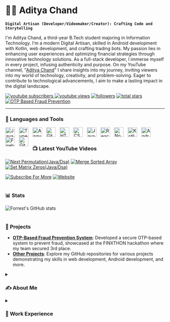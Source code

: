 # 🏄‍♂️ Aditya Chand

**`Digital Artisan (Developer/Videomaker/Creator): Crafting Code and Storytelling`**

I'm Aditya Chand, a third-year B.Tech student majoring in Information Technology. I'm a modern Digital Artisan, skilled in Android development with Kotlin, web development, and crafting trading bots. My passion lies in enhancing user experiences and optimizing financial strategies through innovative technology solutions. As a full-stack developer, I immerse myself in every project, infusing authenticity and purpose. On my YouTube channel, "[Aditya Chand](https://www.youtube.com/channel/UCmJzHCvSersVPFzj6bRFsjg?sub_confirmation=1)" I share insights into my journey, inviting viewers into my world of technology, creativity, and problem-solving. Eager to contribute to technological advancements, I aim to make a lasting impact in the digital landscape.

<p align="left">
      <a href="https://www.youtube.com/channel/UCmJzHCvSersVPFzj6bRFsjg?sub_confirmation=1">
    <img alt="youtube subscribers" title="Subscribe to my YouTube channel" src="https://custom-icon-badges.demolab.com/youtube/channel/subscribers/UCmJzHCvSersVPFzj6bRFsjg?color=%23E05D44&label=SUBSCRIBE&logo=video&logoColor=white&style=for-the-badge&labelColor=CE4630"/>
</a>
      <a href="https://www.youtube.com/channel/UCmJzHCvSersVPFzj6bRFsjg">
         <img alt="youtube views" title="YouTube views" src="https://custom-icon-badges.demolab.com/youtube/channel/views/UCmJzHCvSersVPFzj6bRFsjg?color=%23E1AD0E&logo=eye&logoColor=white&style=for-the-badge&labelColor=C79600"/></a> 
      <a href="https://github.com/adiityack?tab=followers">
         <img alt="followers" title="Follow me on Github" src="https://custom-icon-badges.demolab.com/github/followers/adiityack?color=236ad3&labelColor=1155ba&style=for-the-badge&logo=person-add&label=Follow&logoColor=white"/></a>
      <a href="https://github.com/adiityack?tab=repositories&sort=stargazers">
         <img alt="total stars" title="Total stars on GitHub" src="https://custom-icon-badges.demolab.com/github/stars/adiityack?color=55960c&style=for-the-badge&labelColor=488207&logo=star"/></a>
      <a href="https://github.com/adiityack/otp_based_fraud_prevention_secure.git">
         <img alt="OTP Based Fraud Prevention" title="View my repository" src="https://custom-icon-badges.demolab.com/github/stars/adiityack/otp_based_fraud_prevention_secure?color=55960c&style=for-the-badge&labelColor=488207&logo=star&label=Fraud%20Prevention%20Repo"/></a>
   </p>

---

### 🧰 Languages and Tools

<img align="left" alt="Java" width="30px" style="padding-right:10px;" src="https://cdn.jsdelivr.net/gh/devicons/devicon/icons/java/java-original.svg"/>

<img align="left" alt="TypeScript" width="30px" style="padding-right:10px;" src="https://cdn.jsdelivr.net/gh/devicons/devicon/icons/typescript/typescript-plain.svg" />
<img align="left" alt="Angular" width="30px" style="padding-right:10px;" src="https://cdn.jsdelivr.net/gh/devicons/devicon/icons/angularjs/angularjs-plain.svg" />
<img align="left" alt="Git" width="30px" style="padding-right:10px;" src="https://cdn.jsdelivr.net/gh/devicons/devicon/icons/git/git-original.svg" />

<img align="left" alt="HTML" width="30px" style="padding-right:10px;" src="https://cdn.jsdelivr.net/gh/devicons/devicon/icons/html5/html5-plain.svg" />
<img align="left" alt="CSS" width="30px" style="padding-right:10px;" src="https://cdn.jsdelivr.net/gh/devicons/devicon/icons/css3/css3-plain.svg" />
<img align="left" alt="JavaScript" width="30px" style="padding-right:10px;" src="https://cdn.jsdelivr.net/gh/devicons/devicon/icons/javascript/javascript-plain.svg" />
<img align="left" alt="React" width="30px" style="padding-right:10px;" src="https://cdn.jsdelivr.net/gh/devicons/devicon/icons/react/react-original.svg" />
<img align="left" alt="NodeJS" width="30px" style="padding-right:10px;" src="https://cdn.jsdelivr.net/gh/devicons/devicon/icons/nodejs/nodejs-original.svg" />
<img align="left" alt="Kotlin" width="30px" style="padding-right:10px;" src="https://cdn.jsdelivr.net/gh/devicons/devicon/icons/kotlin/kotlin-original.svg" />
<img align="left" alt="AndroidStudio" width="30px" style="padding-right:10px;" src="https://cdn.jsdelivr.net/gh/devicons/devicon/icons/android/android-original.svg" />
<img align="left" alt="Firebase" width="30px" style="padding-right:10px;" src="https://cdn.jsdelivr.net/gh/devicons/devicon/icons/firebase/firebase-plain.svg" />


<img align="left" alt="GitHub" width="30px" style="padding-right:10px;" src="https://cdn.jsdelivr.net/gh/devicons/devicon/icons/github/github-original.svg" />

<br />

#

### 📺 Latest YouTube Videos

<!-- BEGIN YOUTUBE-CARDS -->
[![Next Permutation(Java/Dsa)](https://ytcards.demolab.com/?id=b5vG_5lJ5tU&title=Next+Permutation%28Java%2FDsa%29&lang=en&timestamp=1714658415&background_color=%230d1117&title_color=%23ffffff&stats_color=%23dedede&max_title_lines=1&width=250&border_radius=5&duration=1243 "Next Permutation(Java/Dsa)")](https://youtu.be/b5vG_5lJ5tU?si=d1_oL7L0FauzFYA6)
[![Merge Sorted Array](https://ytcards.demolab.com/?id=wf5g5viov1I&title=Merge+Sorted+Array&lang=en&timestamp=1712845830&background_color=%230d1117&title_color=%23ffffff&stats_color=%23dedede&max_title_lines=1&width=250&border_radius=5&duration=867 "Merge Sorted Array")](https://youtu.be/wf5g5viov1I?si=NRvUzGcRjPXr3rwg)
[![Set Matrix Zeros(Java/Dsa)](https://ytcards.demolab.com/?id=b5vG_5lJ5tU&title=Set+Matrix+Zeros%28Java%2FDsa%29&lang=en&timestamp=1714658415&background_color=%230d1117&title_color=%23ffffff&stats_color=%23dedede&max_title_lines=1&width=250&border_radius=5&duration=1243 "Set Matrix Zeros(Java/Dsa)")](https://youtu.be/Avy0YgiK1vc?si=Qpu7NIMLbFR7OQBi)
<!-- END YOUTUBE-CARDS -->

[![Subscribe For More](https://custom-icon-badges.demolab.com/badge/-Subscribe%20For%20More-red?style=for-the-badge&logo=video&logoColor=white)](https://www.youtube.com/channel/UCmJzHCvSersVPFzj6bRFsjg?sub_confirmation=1)
[![Website](https://custom-icon-badges.demolab.com/badge/-Website-yellow?style=for-the-badge&logo=video&logoColor=white)](https://adityacchand.netlify.app)


#

### 📊 Stats

![Forrest's GitHub stats](https://github-readme-stats.vercel.app/api?username=adiityack&show_icons=true&theme=gruvbox)

<!-- ![GitHub Streak](https://streak-stats.demolab.com?user=adiityack&theme=gruvbox&border_radius=4.5) -->

#

### 📁 Projects

- **[OTP-Based Fraud Prevention System](https://github.com/adiityack/otp_based_fraud_prevention_secure.git)**: Developed a secure OTP-based system to prevent fraud, showcased at the FINXTHON hackathon where my team secured 3rd place.
- **[Other Projects](https://github.com/adiityack?tab=repositories)**: Explore my GitHub repositories for various projects demonstrating my skills in web development, Android development, and more.

<details>
 <summary><h3>✍️ About Me</h3></summary>

I’m an aspiring developer with a strong focus on creating user-friendly applications. I enjoy tackling complex problems and turning ideas into reality through code. My journey in tech has been a blend of creativity and logic, and I love sharing my experiences with others. Through my YouTube channel, I aim to inspire fellow enthusiasts and offer insights into my learning process. 

When I'm not coding, you can find me exploring new technologies, reading, or engaging with the tech community online. I believe in lifelong learning and constantly seek opportunities to grow and improve my skill set. My goal is to make a positive impact through technology and inspire others along the way.

</details>

<details>
 <summary><h3>💼 Work Experience</h3></summary>

  **Founding Member of CodeSpace**
  - Launched the first technical club at GL Bajaj, building a community of over 700 members within a year.
  - Organized workshops, hackathons, and events to enhance technical skills and promote collaboration among students.

  **3rd Place in FINXTHON Hackathon**
  - Led a team in a national-level hackathon organized by Q2, developing an innovative OTP-based fraud prevention system.
  - Collaborated with team members to implement features that enhanced security and user experience.

</details>

